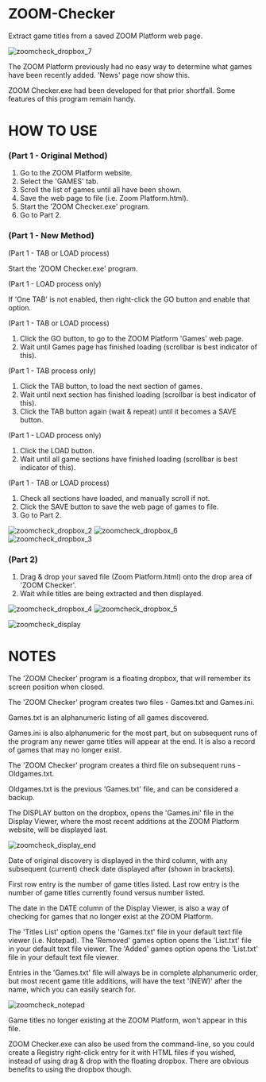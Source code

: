 # ZOOM-Checker
Extract game titles from a saved ZOOM Platform web page.

![zoomcheck_dropbox_7](https://github.com/Twombs/ZOOM-Checker/blob/main/Screenshots/Zoomcheck_dropbox_7.png?raw=true)

The ZOOM Platform previously had no easy way to determine what games have been recently added. 'News' page now show this.

ZOOM Checker.exe had been developed for that prior shortfall. Some features of this program remain handy.

# HOW TO USE
### (Part 1 - Original Method)
1. Go to the ZOOM Platform website.
2. Select the 'GAMES' tab.
3. Scroll the list of games until all have been shown.
4. Save the web page to file (i.e. Zoom Platform.html).
5. Start the 'ZOOM Checker.exe' program.
6. Go to Part 2.

### (Part 1 - New Method)
(Part 1 - TAB or LOAD process)

Start the 'ZOOM Checker.exe' program.

(Part 1 - LOAD process only)

If 'One TAB' is not enabled, then right-click the GO button and enable that option.

(Part 1 - TAB or LOAD process)
1. Click the GO button, to go to the ZOOM Platform 'Games' web page.
2. Wait until Games page has finished loading (scrollbar is best indicator of this).

(Part 1 - TAB process only)
1. Click the TAB button, to load the next section of games.
2. Wait until next section has finished loading (scrollbar is best indicator of this).
3. Click the TAB button again (wait & repeat) until it becomes a SAVE button.

(Part 1 - LOAD process only)
1. Click the LOAD button.
2. Wait until all game sections have finished loading (scrollbar is best indicator of this).

(Part 1 - TAB or LOAD process)
1. Check all sections have loaded, and manually scroll if not.
2. Click the SAVE button to save the web page of games to file.
3. Go to Part 2.

![zoomcheck_dropbox_2](https://github.com/Twombs/ZOOM-Checker/blob/main/Screenshots/Zoomcheck_dropbox_2.png?raw=true)
![zoomcheck_dropbox_6](https://github.com/Twombs/ZOOM-Checker/blob/main/Screenshots/Zoomcheck_dropbox_6.png?raw=true)
![zoomcheck_dropbox_3](https://github.com/Twombs/ZOOM-Checker/blob/main/Screenshots/Zoomcheck_dropbox_3.png?raw=true)

### (Part 2)
1. Drag & drop your saved file (Zoom Platform.html) onto the drop area of 'ZOOM Checker'.
2. Wait while titles are being extracted and then displayed.

![zoomcheck_dropbox_4](https://github.com/Twombs/ZOOM-Checker/blob/main/Screenshots/Zoomcheck_dropbox_4.png?raw=true)
![zoomcheck_dropbox_5](https://github.com/Twombs/ZOOM-Checker/blob/main/Screenshots/Zoomcheck_dropbox_5.png?raw=true)

![zoomcheck_display](https://github.com/Twombs/ZOOM-Checker/blob/main/Screenshots/Zoomcheck_display.png?raw=true)

# NOTES
The 'ZOOM Checker' program is a floating dropbox, that will remember its screen position when closed.

The 'ZOOM Checker' program creates two files - Games.txt and Games.ini.

Games.txt is an alphanumeric listing of all games discovered.

Games.ini is also alphanumeric for the most part, but on subsequent runs of the program any newer game titles will appear at the end. It is also a record of games that may no longer exist.

The 'ZOOM Checker' program creates a third file on subsequent runs - Oldgames.txt.

Oldgames.txt is the previous 'Games.txt' file, and can be considered a backup.

The DISPLAY button on the dropbox, opens the 'Games.ini' file in the Display Viewer, where the most recent additions at the ZOOM Platform website, will be displayed last.

![zoomcheck_display_end](https://github.com/Twombs/ZOOM-Checker/blob/main/Screenshots/Zoomcheck_display_end.png?raw=true)

Date of original discovery is displayed in the third column, with any subsequent (current) check date displayed after (shown in brackets).

First row entry is the number of game titles listed. Last row entry is the number of game titles currently found versus number listed.

The date in the DATE column of the Display Viewer, is also a way of checking for games that no longer exist at the ZOOM Platform.

The 'Titles List' option opens the 'Games.txt' file in your default text file viewer (i.e. Notepad).
The 'Removed' games option opens the 'List.txt' file in your default text file viewer.
The 'Added' games option opens the 'List.txt' file in your default text file viewer.

Entries in the 'Games.txt' file will always be in complete alphanumeric order, but most recent game title additions, will have the text '(NEW)' after the name, which you can easily search for.

![zoomcheck_notepad](https://github.com/Twombs/ZOOM-Checker/blob/main/Screenshots/Zoomcheck_notepad.png?raw=true)

Game titles no longer existing at the ZOOM Platform, won't appear in this file.

ZOOM Checker.exe can also be used from the command-line, so you could create a Registry right-click entry for it with HTML files if you wished, instead of using drag & drop with the floating dropbox. There are obvious benefits to using the dropbox though.
